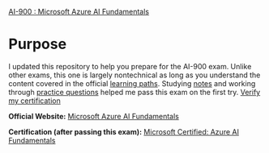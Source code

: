 [AI-900 : Microsoft Azure AI Fundamentals](https://learn.microsoft.com/en-us/certifications/exams/ai-900/)

# Purpose
I updated this repository to help you prepare for the AI-900 exam. Unlike other exams, this one is largely nontechnical as long as you understand the content covered in the official [learning paths](https://learn.microsoft.com/en-us/users/tianxie-0451/collections/non1b2ong5rz28). Studying [notes](StudyNotes.md) and working through [practice questions](PracticeQuestions.md) helped me pass this exam on the first try. [Verify my certification](https://learn.microsoft.com/api/credentials/share/en-us/TianXie-0451/F4DFF81B4AC86BDE?sharingId=E4B9B1BD35BB1650)

__Official Website:__ [Microsoft Azure AI Fundamentals](https://learn.microsoft.com/en-us/certifications/exams/ai-900/)

__Certification (after passing this exam):__ [Microsoft Certified: Azure AI Fundamentals](https://learn.microsoft.com/en-us/certifications/azure-ai-fundamentals/)
